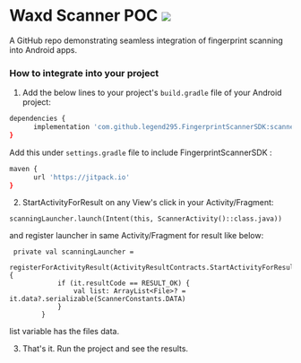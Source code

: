 # Waxd Scanner POC ![](https://jitpack.io/v/legend295/FingerprintScannerSDK.svg)

A GitHub repo demonstrating seamless integration of fingerprint scanning into Android apps.

### How to integrate into your project
1. Add the below lines to your project's `build.gradle` file of your Android project:

```bash
dependencies {
      implementation 'com.github.legend295.FingerprintScannerSDK:scanner:latestVersion'
}
```
Add this under `settings.gradle` file to include FingerprintScannerSDK :

```bash
maven {
      url 'https://jitpack.io'      
}

```

2. StartActivityForResult on any View's click in your Activity/Fragment:

```
scanningLauncher.launch(Intent(this, ScannerActivity()::class.java))
```

and register launcher in same Activity/Fragment for result like below:

```
 private val scanningLauncher =
        registerForActivityResult(ActivityResultContracts.StartActivityForResult()) {
            if (it.resultCode == RESULT_OK) {
                val list: ArrayList<File>? = it.data?.serializable(ScannerConstants.DATA)
            }
        }
```

list variable has the files data.

3. That's it. Run the project and see the results.
